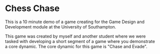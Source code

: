 # Chess Chase

This is a 10 minute demo of a game creating for the Game Design and Development module at the University of Southampton. 

This game was created by myself and another student where we were tasked with developing a short segment of a game where you demonstrate a core dynamic. The core dynamic for this game is "Chase and Evade".

